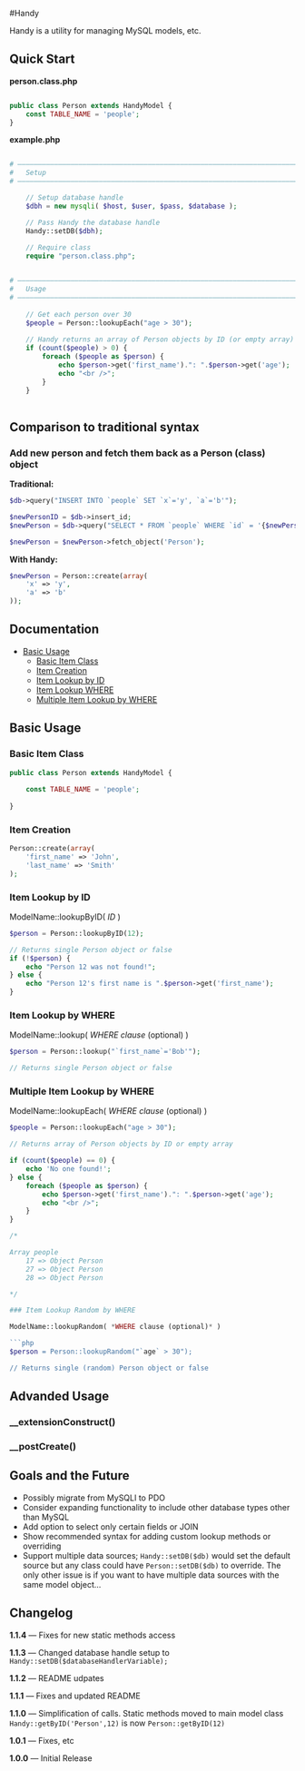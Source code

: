 #Handy

Handy is a utility for managing MySQL models, etc.

## Quick Start

**person.class.php**

```php

public class Person extends HandyModel {
	const TABLE_NAME = 'people';
}
```

**example.php**

```php

# ––––––––––––––––––––––––––––––––––––––––––––––––––––––––––––––––––––––––––––––––
#	Setup
# ––––––––––––––––––––––––––––––––––––––––––––––––––––––––––––––––––––––––––––––––

	// Setup database handle
	$dbh = new mysqli( $host, $user, $pass, $database );

	// Pass Handy the database handle	
	Handy::setDB($dbh);
	
	// Require class
	require "person.class.php";


# ––––––––––––––––––––––––––––––––––––––––––––––––––––––––––––––––––––––––––––––––
#	Usage
# ––––––––––––––––––––––––––––––––––––––––––––––––––––––––––––––––––––––––––––––––
	
	// Get each person over 30
	$people = Person::lookupEach("age > 30");
	
	// Handy returns an array of Person objects by ID (or empty array)
	if (count($people) > 0) {
	    foreach ($people as $person) {
	    	echo $person->get('first_name').": ".$person->get('age');
	        echo "<br />";
	    }
	}
	
```

## Comparison to traditional syntax

### Add new person and fetch them back as a Person (class) object

**Traditional:**

```php
$db->query("INSERT INTO `people` SET `x`='y', `a`='b'");

$newPersonID = $db->insert_id;
$newPerson = $db->query("SELECT * FROM `people` WHERE `id` = '{$newPersonID}'");

$newPerson = $newPerson->fetch_object('Person');
```

**With Handy:**

```php
$newPerson = Person::create(array(
	'x' => 'y',
	'a' => 'b'
));
```


## Documentation

* [Basic Usage](#basic-usage)
	* [Basic Item Class](#basic-item-class)
	* [Item Creation](#item-creation)
	* [Item Lookup by ID](#item-lookup-by-id)
	* [Item Lookup WHERE](#item-lookup-where)
	* [Multiple Item Lookup by WHERE](#multiple-item-lookup-by-where)



## Basic Usage

### Basic Item Class

```php
public class Person extends HandyModel {
	
	const TABLE_NAME = 'people';
	
}

```





### Item Creation

```php
Person::create(array(
	'first_name' => 'John',
	'last_name' => 'Smith'
);
```

### Item Lookup by ID

ModelName::lookupByID( *ID* )

```php
$person = Person::lookupByID(12);

// Returns single Person object or false
if (!$person) {
	echo "Person 12 was not found!";
} else {
	echo "Person 12's first name is ".$person->get('first_name');
}

```


### Item Lookup by WHERE

ModelName::lookup( *WHERE clause* (optional) )

```php
$person = Person::lookup("`first_name`='Bob'");

// Returns single Person object or false
```

### Multiple Item Lookup by WHERE

ModelName::lookupEach( *WHERE clause* (optional) )

```php
$people = Person::lookupEach("age > 30");

// Returns array of Person objects by ID or empty array

if (count($people) == 0) {
	echo 'No one found!';
} else {
	foreach ($people as $person) {
		echo $person->get('first_name').": ".$person->get('age');
		echo "<br />";
	}
}

/*

Array people
	17 => Object Person
	27 => Object Person
	28 => Object Person

*/

### Item Lookup Random by WHERE

ModelName::lookupRandom( *WHERE clause (optional)* )

```php
$person = Person::lookupRandom("`age` > 30");

// Returns single (random) Person object or false
```


## Advanded Usage

### __extensionConstruct()
### __postCreate()


## Goals and the Future

* Possibly migrate from MySQLI to PDO
* Consider expanding functionality to include other database types other than MySQL
* Add option to select only certain fields or JOIN
* Show recommended syntax for adding custom lookup methods or overriding
* Support multiple data sources; ```Handy::setDB($db)``` would set the default source but any class could have ```Person::setDB($db)``` to override. The only other issue is if you want to have multiple data sources with the same model object...


## Changelog

**1.1.4** — Fixes for new static methods access

**1.1.3** — Changed database handle setup to ```Handy::setDB($databaseHandlerVariable);```

**1.1.2** — README udpates

**1.1.1** — Fixes and updated README

**1.1.0** — Simplification of calls. Static methods moved to main model class ```Handy::getByID('Person',12)``` is now ```Person::getByID(12)```

**1.0.1** — Fixes, etc

**1.0.0** — Initial Release
